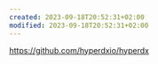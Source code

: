 ```yaml
---
created: 2023-09-18T20:52:31+02:00
modified: 2023-09-18T20:52:31+02:00
---
```


https://github.com/hyperdxio/hyperdx
